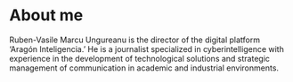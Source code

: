 <h1>About me</h1>
Ruben-Vasile Marcu Ungureanu is the director of the digital platform ‘Aragón Inteligencia.’ He is a journalist specialized in cyberintelligence with experience in the development of technological solutions and strategic management of communication in academic and industrial environments.
<br>

